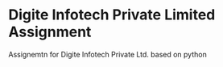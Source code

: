 # Digite Infotech Private Limited Assignment
 Assignemtn for Digite Infotech Private Ltd. based on python
